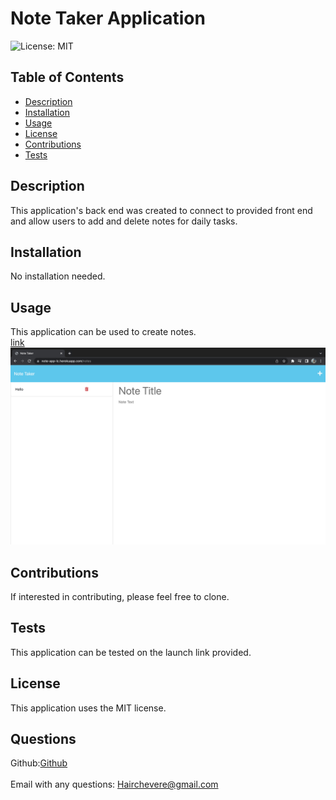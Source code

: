 <h1 class="center">Note Taker Application</h1>

  ![License: MIT](https://img.shields.io/badge/License-MIT-yellow.svg)<br />

  ## Table of Contents
  - [Description](#description)
  - [Installation](#installation)
  - [Usage](#usage)
  - [License](#license)
  - [Contributions](#contributions)
  - [Tests](#tests)

## Description
  This application's back end was created to connect to provided front end and allow users to add and delete notes for daily tasks.<br />

  ## Installation
  No installation needed. <br />

  ## Usage
  This application can be used to create notes.<br />
  [link](https://note-app-lc.herokuapp.com/notes)<br />
  ![screenshot](https://github.com/LuisChevere/Note-Taker/blob/main/develop/public/assets/image/note-screenshot.png?raw=true)<br />

  ## Contributions
  If interested in contributing, please feel free to clone.<br />

  ## Tests
  This application can be tested on the launch link provided.<br />
  
  ## License
  This application uses the MIT license.<br />


  ## Questions
  Github:[Github](https://github.com/LuisChevere)<br />
  <br />
  Email with any questions: Hairchevere@gmail.com
